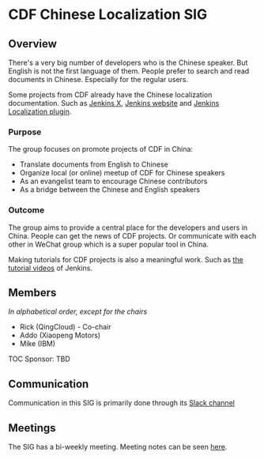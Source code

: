 # CDF Chinese Localization SIG

## Overview
There's a very big number of developers who is the Chinese speaker. But English is not the first language of them. People prefer to search and read documents in Chinese. Especially for the regular users.

Some projects from CDF already have the Chinese localization documentation. Such as [Jenkins X](https://github.com/jenkins-x/jx-docs/tree/main/content/zh), [Jenkins website](https://github.com/jenkins-infra/cn.jenkins.io) and [Jenkins Localization plugin](https://github.com/jenkinsci/localization-zh-cn-plugin).

### Purpose
The group focuses on promote projects of CDF in China:
- Translate documents from English to Chinese
- Organize local (or online) meetup of CDF for Chinese speakers
- As an evangelist team to encourage Chinese contributors
- As a bridge between the Chinese and English speakers

### Outcome
The group aims to provide a central place for the developers and users in China. People can get the news of CDF projects. Or communicate with each other in WeChat group which is a super popular tool in China.

Making tutorials for CDF projects is also a meaningful work. Such as [the tutorial videos](https://www.bilibili.com/video/BV1fp4y1r7Dd) of Jenkins.

## Members
*In alphabetical order, except for the chairs*
* Rick (QingCloud) - Co-chair
* Addo (Xiaopeng Motors)
* Mike (IBM)

TOC Sponsor: TBD

## Communication
Communication in this SIG is primarily done through its [Slack channel](hhttps://cdeliveryfdn.slack.com/archives/C028R8G6NRE)

## Meetings
The SIG has a bi-weekly meeting. Meeting notes can be seen [here](https://docs.google.com/document/d/14DtzBpOVHWpxXnx113slf6QaKG8qPLhx5M15ucNWsV8/edit?usp=sharing).
